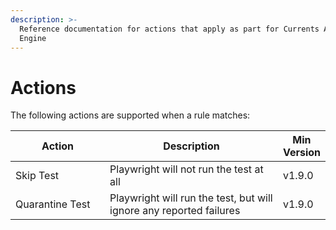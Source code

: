 ```yaml
---
description: >-
  Reference documentation for actions that apply as part for Currents Actions
  Engine
---
```


# Actions

The following actions are supported when a rule matches:

<table><thead><tr><th width="188">Action</th><th width="434">Description</th><th>Min Version</th></tr></thead><tbody><tr><td>Skip Test</td><td>Playwright will not run the test at all</td><td>v1.9.0</td></tr><tr><td>Quarantine Test</td><td>Playwright will run the test, but will ignore any reported failures</td><td>v1.9.0</td></tr></tbody></table>

